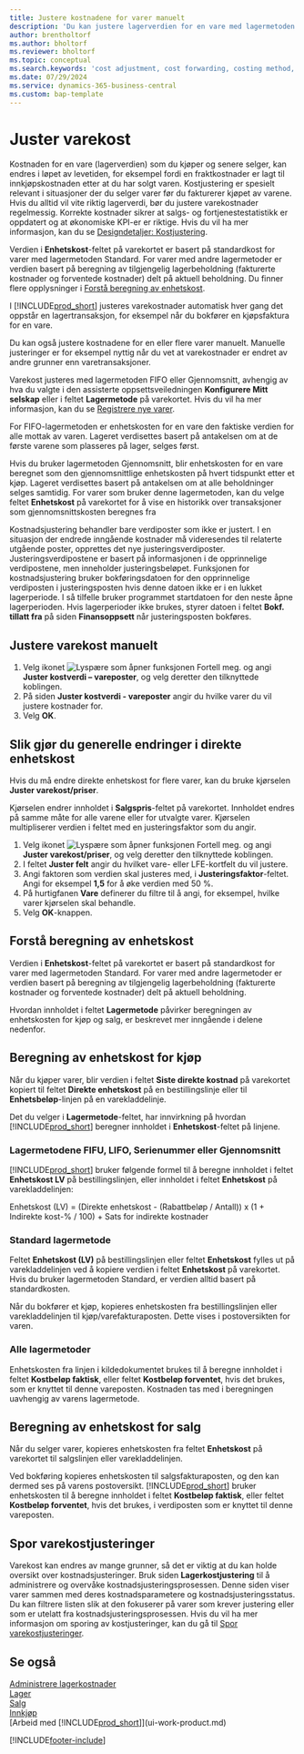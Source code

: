 ```yaml
---
title: Justere kostnadene for varer manuelt
description: 'Du kan justere lagerverdien for en vare med lagermetoden FIFO eller Gjennomsnitt, når kostnadene på produkter endres.'
author: brentholtorf
ms.author: bholtorf
ms.reviewer: bholtorf
ms.topic: conceptual
ms.search.keywords: 'cost adjustment, cost forwarding, costing method, inventory valuation, costing'
ms.date: 07/29/2024
ms.service: dynamics-365-business-central
ms.custom: bap-template
---
```


# <a name="adjust-item-costs"></a>Juster varekost

Kostnaden for en vare (lagerverdien) som du kjøper og senere selger, kan endres i løpet av levetiden, for eksempel fordi en fraktkostnader er lagt til innkjøpskostnaden etter at du har solgt varen. Kostjustering er spesielt relevant i situasjoner der du selger varer før du fakturerer kjøpet av varene. Hvis du alltid vil vite riktig lagerverdi, bør du justere varekostnader regelmessig. Korrekte kostnader sikrer at salgs- og fortjenestestatistikk er oppdatert og at økonomiske KPI-er er riktige. Hvis du vil ha mer informasjon, kan du se [Designdetaljer: Kostjustering](design-details-cost-adjustment.md).

Verdien i **Enhetskost**-feltet på varekortet er basert på standardkost for varer med lagermetoden Standard. For varer med andre lagermetoder er verdien basert på beregning av tilgjengelig lagerbeholdning (fakturerte kostnader og forventede kostnader) delt på aktuell beholdning. Du finner flere opplysninger i [Forstå beregning av enhetskost](inventory-how-adjust-item-costs.md#understanding-unit-cost-calculation).

I [!INCLUDE[prod_short](includes/prod_short.md)] justeres varekostnader automatisk hver gang det oppstår en lagertransaksjon, for eksempel når du bokfører en kjøpsfaktura for en vare.

Du kan også justere kostnadene for en eller flere varer manuelt. Manuelle justeringer er for eksempel nyttig når du vet at varekostnader er endret av andre grunner enn varetransaksjoner.

Varekost justeres med lagermetoden FIFO eller Gjennomsnitt, avhengig av hva du valgte i den assisterte oppsettsveiledningen **Konfigurere Mitt selskap** eller i feltet **Lagermetode** på varekortet. Hvis du vil ha mer informasjon, kan du se [Registrere nye varer](inventory-how-register-new-items.md).  

For FIFO-lagermetoden er enhetskosten for en vare den faktiske verdien for alle mottak av varen. Lageret verdisettes basert på antakelsen om at de første varene som plasseres på lager, selges først.

Hvis du bruker lagermetoden Gjennomsnitt, blir enhetskosten for en vare beregnet som den gjennomsnittlige enhetskosten på hvert tidspunkt etter et kjøp. Lageret verdisettes basert på antakelsen om at alle beholdninger selges samtidig. For varer som bruker denne lagermetoden, kan du velge feltet **Enhetskost** på varekortet for å vise en historikk over transaksjoner som gjennomsnittskosten beregnes fra

Kostnadsjustering behandler bare verdiposter som ikke er justert. I en situasjon der endrede inngående kostnader må videresendes til relaterte utgående poster, opprettes det nye justeringsverdiposter. Justeringsverdipostene er basert på informasjonen i de opprinnelige verdipostene, men inneholder justeringsbeløpet. Funksjonen for kostnadsjustering bruker bokføringsdatoen for den opprinnelige verdiposten i justeringsposten hvis denne datoen ikke er i en lukket lagerperiode. I så tilfelle bruker programmet startdatoen for den neste åpne lagerperioden. Hvis lagerperioder ikke brukes, styrer datoen i feltet **Bokf. tillatt fra** på siden **Finansoppsett** når justeringsposten bokføres.

## <a name="to-adjust-item-costs-manually"></a>Justere varekost manuelt

1. Velg ikonet ![Lyspære som åpner funksjonen Fortell meg.](media/ui-search/search_small.png "Fortell hva du vil gjøre") og angi **Juster kostverdi – vareposter**, og velg deretter den tilknyttede koblingen.
2. På siden **Juster kostverdi - vareposter** angir du hvilke varer du vil justere kostnader for.
3. Velg **OK**.

## <a name="to-make-general-changes-in-the-direct-unit-cost"></a>Slik gjør du generelle endringer i direkte enhetskost

Hvis du må endre direkte enhetskost for flere varer, kan du bruke kjørselen **Juster varekost/priser**.  

Kjørselen endrer innholdet i **Salgspris**-feltet på varekortet. Innholdet endres på samme måte for alle varene eller for utvalgte varer. Kjørselen multipliserer verdien i feltet med en justeringsfaktor som du angir.  

1. Velg ikonet ![Lyspære som åpner funksjonen Fortell meg.](media/ui-search/search_small.png "Fortell hva du vil gjøre") og angi **Juster varekost/priser**, og velg deretter den tilknyttede koblingen.  
2. I feltet **Juster felt** angir du hvilket vare- eller LFE-kortfelt du vil justere.  
3. Angi faktoren som verdien skal justeres med, i **Justeringsfaktor**-feltet. Angi for eksempel **1,5** for å øke verdien med 50 %.  
4. På hurtigfanen **Vare** definerer du filtre til å angi, for eksempel, hvilke varer kjørselen skal behandle.  
5. Velg **OK**-knappen.  

## <a name="understanding-unit-cost-calculation"></a>Forstå beregning av enhetskost

Verdien i **Enhetskost**-feltet på varekortet er basert på standardkost for varer med lagermetoden Standard. For varer med andre lagermetoder er verdien basert på beregning av tilgjengelig lagerbeholdning (fakturerte kostnader og forventede kostnader) delt på aktuell beholdning.  

Hvordan innholdet i feltet **Lagermetode** påvirker beregningen av enhetskosten for kjøp og salg, er beskrevet mer inngående i delene nedenfor.  

## <a name="unit-cost-calculation-for-purchases"></a>Beregning av enhetskost for kjøp

Når du kjøper varer, blir verdien i feltet **Siste direkte kostnad** på varekortet kopiert til feltet **Direkte enhetskost** på en bestillingslinje eller til **Enhetsbeløp**-linjen på en varekladdelinje.  

Det du velger i **Lagermetode**-feltet, har innvirkning på hvordan [!INCLUDE[prod_short](includes/prod_short.md)] beregner innholdet i **Enhetskost**-feltet på linjene.  

### <a name="fifo-lifo-specific-or-average-costing-methods"></a>Lagermetodene FIFU, LIFO, Serienummer eller Gjennomsnitt

[!INCLUDE[prod_short](includes/prod_short.md)] bruker følgende formel til å beregne innholdet i feltet **Enhetskost LV** på bestillingslinjen, eller innholdet i feltet **Enhetskost** på varekladdelinjen:  

Enhetskost (LV) = (Direkte enhetskost - (Rabattbeløp / Antall)) x (1 + Indirekte kost-% / 100) + Sats for indirekte kostnader  

### <a name="standard-costing-method"></a>Standard lagermetode

Feltet **Enhetskost (LV)** på bestillingslinjen eller feltet **Enhetskost** fylles ut på varekladdelinjen ved å kopiere verdien i feltet **Enhetskost** på varekortet. Hvis du bruker lagermetoden Standard, er verdien alltid basert på standardkosten.  

Når du bokfører et kjøp, kopieres enhetskosten fra bestillingslinjen eller varekladdelinjen til kjøp/varefakturaposten. Dette vises i postoversikten for varen.  

### <a name="all-costing-methods"></a>Alle lagermetoder

Enhetskosten fra linjen i kildedokumentet brukes til å beregne innholdet i feltet **Kostbeløp faktisk**, eller feltet **Kostbeløp forventet**, hvis det brukes, som er knyttet til denne vareposten. Kostnaden tas med i beregningen uavhengig av varens lagermetode.  

## <a name="unit-cost-calculation-for-sales"></a>Beregning av enhetskost for salg

Når du selger varer, kopieres enhetskosten fra feltet **Enhetskost** på varekortet til salgslinjen eller varekladdelinjen.  

Ved bokføring kopieres enhetskosten til salgsfakturaposten, og den kan dermed ses på varens postoversikt. [!INCLUDE[prod_short](includes/prod_short.md)] bruker enhetskosten til å beregne innholdet i feltet **Kostbeløp faktisk**, eller feltet **Kostbeløp forventet**, hvis det brukes, i verdiposten som er knyttet til denne vareposten.  

## <a name="track-item-cost-adjustments"></a>Spor varekostjusteringer

Varekost kan endres av mange grunner, så det er viktig at du kan holde oversikt over kostnadsjusteringer. Bruk siden **Lagerkostjustering** til å administrere og overvåke kostnadsjusteringsprosessen. Denne siden viser varer sammen med deres kostnadsparametere og kostnadsjusteringsstatus. Du kan filtrere listen slik at den fokuserer på varer som krever justering eller som er utelatt fra kostnadsjusteringsprosessen. Hvis du vil ha mer informasjon om sporing av kostjusteringer, kan du gå til [Spor varekostjusteringer](finance-track-inventory-costs.md).

## <a name="see-also"></a>Se også

[Administrere lagerkostnader](finance-manage-inventory-costs.md)  
[Lager](inventory-manage-inventory.md)  
[Salg](sales-manage-sales.md)  
[Innkjøp](purchasing-manage-purchasing.md)  
[Arbeid med [!INCLUDE[prod_short](includes/prod_short.md)]](ui-work-product.md)

[!INCLUDE[footer-include](includes/footer-banner.md)]
